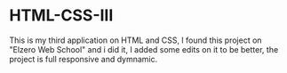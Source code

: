 # HTML-CSS-III
This is my third application on HTML and CSS, I found this project on "Elzero Web School" and i did it, I added some edits on it to be better, the project is full responsive and dymnamic.
